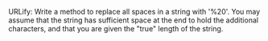 URLify: Write a method to replace all spaces in a string with '%20'. You may assume that the string has sufficient space at the end to hold the additional characters, and that you are given the "true" length of the string.
